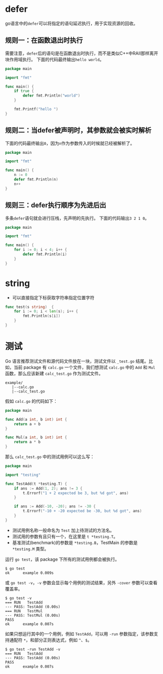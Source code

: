# defer

go语言中的`defer`可以将指定的语句延迟执行，用于实现资源的回收。

## 规则一：在函数退出时执行

需要注意，`defer`后的语句是在函数退出时执行，而不是类似C++中RAII那样离开块作用域执行。
下面的代码最终输出`hello world`。

```go
package main

import "fmt"

func main() {
	if true {
		defer fmt.Println("world")
	}

	fmt.Printf("hello ")
}
```

## 规则二：当defer被声明时，其参数就会被实时解析

下面的代码最终输出`0`，因为`n`作为参数传入的时候就已经被解析了。

```go
package main

import "fmt"

func main() {
	n := 0
	defer fmt.Println(n)
	n++
}
```

## 规则三：defer执行顺序为先进后出

多条`defer`语句就会进行压栈，先声明的先执行。
下面的代码输出`3 2 1 0`。

```go
package main

import "fmt"

func main() {
	for i := 0; i < 4; i++ {
		defer fmt.Println(i)
	}
}
```

# string

- 可以直接指定下标获取字符串指定位置字符

```go
func test(s string)  {
	for i := 0; i < len(s); i++ {
		fmt.Println(s[i])
	}
}
```

# 测试

Go 语言推荐测试文件和源代码文件放在一块，测试文件以 `_test.go` 结尾。比如，当前 package 有 `calc.go` 一个文件，我们想测试 `calc.go` 中的 `Add` 和 `Mul` 函数，那么应该新建 `calc_test.go` 作为测试文件。

```
example/
   |--calc.go
   |--calc_test.go
```

假如 `calc.go` 的代码如下：

```go
package main

func Add(a int, b int) int {
    return a + b
}

func Mul(a int, b int) int {
    return a * b
}
```

那么 `calc_test.go` 中的测试用例可以这么写：

```go
package main

import "testing"

func TestAdd(t *testing.T) {
	if ans := Add(1, 2); ans != 3 {
		t.Errorf("1 + 2 expected be 3, but %d got", ans)
	}

	if ans := Add(-10, -20); ans != -30 {
		t.Errorf("-10 + -20 expected be -30, but %d got", ans)
	}
}
```

- 测试用例名称一般命名为 `Test` 加上待测试的方法名。
- 测试用的参数有且只有一个，在这里是 `t *testing.T`。
- 基准测试(benchmark)的参数是 `*testing.B`，TestMain 的参数是 `*testing.M` 类型。

运行 `go test`，该 package 下所有的测试用例都会被执行。

```
$ go test
ok      example 0.009s
```

或 `go test -v`，`-v` 参数会显示每个用例的测试结果，另外 `-cover` 参数可以查看覆盖率。

```
$ go test -v
=== RUN   TestAdd
--- PASS: TestAdd (0.00s)
=== RUN   TestMul
--- PASS: TestMul (0.00s)
PASS
ok      example 0.007s
```

如果只想运行其中的一个用例，例如 `TestAdd`，可以用 `-run` 参数指定，该参数支持通配符 `*`，和部分正则表达式，例如 `^`、`$`。

```
$ go test -run TestAdd -v
=== RUN   TestAdd
--- PASS: TestAdd (0.00s)
PASS
ok      example 0.007s
```

